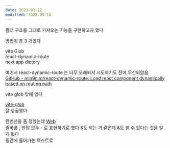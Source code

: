 ```yaml
---
date: 2023-03-12
modified: 2023-05-14
---
```


폴더 구조를 그대로 가져오는 기능을 구현하고자 했다

방법이 총 3 개있다

vite Glob  
react-dynamic-route  
next app dictory

여기서 react-dynamic-route 는 너무 오래되서 시도하기도 전에 무산되었음  
[GitHub - min9nim/react-dynamic-route: Load react component dynamically based on routing path](https://github.com/min9nim/react-dynamic-route)

vite glob 밖에 없다

[vite-glob](../../../work/vite/vite-glob)  
잘 성공했다

컨벤션을 좀 정했는데 [Web](../../../work/web/Web/Web)  
줄바꿈 , 반점 모두 - 로 표현하기로 했다 &도 되는 거 같은데 &도 쓸 수 있다는 것을 알게 됬다  
중간에 들어가는 텍스트로
